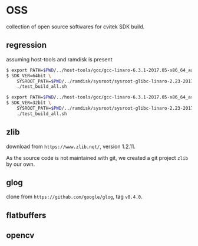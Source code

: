 # OSS

collection of open source softwares for cvitek SDK build.

## regression

assuming host-tools and ramdisk is present

```bash
$ export PATH=$PWD/../host-tools/gcc/gcc-linaro-6.3.1-2017.05-x86_64_aarch64-linux-gnu/bin:$PATH
$ SDK_VER=64bit \
    SYSROOT_PATH=$PWD/../ramdisk/sysroot/sysroot-glibc-linaro-2.23-2017.05-aarch64-linux-gnu \
    ./test_build_all.sh

$ export PATH=$PWD/../host-tools/gcc/gcc-linaro-6.3.1-2017.05-x86_64_arm-linux-gnueabihf/bin:$PATH
$ SDK_VER=32bit \
    SYSROOT_PATH=$PWD/../ramdisk/sysroot/sysroot-glibc-linaro-2.23-2017.05-arm-linux-gnueabihf \
    ./test_build_all.sh
```

## zlib

download from `https://www.zlib.net/`, version 1.2.11.

As the source code is not maintained with git, we created a git project `zlib` by our own.

## glog

clone from `https://github.com/google/glog`, tag `v0.4.0`.

## flatbuffers

## opencv
